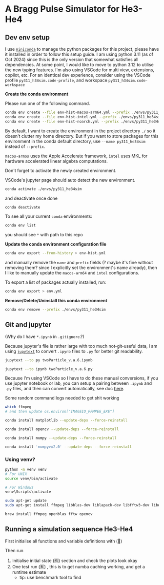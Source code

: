# A Bragg Pulse Simulator for He3-He4



## Dev env setup
I use [`miniconda`](https://docs.anaconda.com/miniconda/) to manage the python packages for this project, please have it installed in order to follow this setup guide.
I am using python 3.11 (as of Oct 2024) since this is the only version that somewhat satisfies all dependencies. At some point, I would like to move to python 3.12 to utilise the new typing features.
I'm also using VSCode for multi view, extensions, copilot, etc. For an identical dev experience, consider using the VSCode profile `py311_h34sim.code-profile`, and workspace `py311_h34sim.code-workspace`

**Create the conda environment**

Please run one of the following command.


```bash
conda env create --file env-hist-macos-arm64.yml --prefix ./envs/py311_he34sim
conda env create --file env-hist-intel.yml --prefix ./envs/py311_he34sim
conda env create --file env-hist-noarch.yml --prefix ./envs/py311_he34sim
```

By default, I want to create the environment in the project directory `./` so it doesn't clutter my home directory. But if you want to store packages for this environment in the conda default directory, use `--name py311_he34sim` instead of `--prefix`.  

`macos-armos` uses the Apple Accelerate framework, `intel` uses MKL for hardware accelerated linear algebra computations.

Don't forget to activate the newly created environment.

VSCode's jupyter page should auto detect the new environment. 


```bash
conda activate ./envs/py311_he34sim 
```

and deactivate once done


```bash
conda deactivate 
```

To see all your current `conda` environments: 

```bash 
conda env list 
```

you should see `*` with path to this repo

**Update the conda environment configuration file** 

```bash
conda env export --from-history > env-hist.yml
```

and manually remove the `name` and `prefix` fields (? maybe it's fine without removing them? since I explicitly set the environment's name already), then I like to manually update the `macos-arm64` and `intel` configurations.

To export a list of packages actually installed, run: 


```bash
conda env export > env.yml
```

**Remove/Delete/Uninstall this conda environment**

```bash
conda env remove --prefix ./envs/py311_he34sim
```

## Git and jupyter

(Why do I have  `*.ipynb` in `.gitignore`.?)

Because jupyter's file is rather large with too much not-git-useful data, I am using [`jupytext`](https://jupytext.readthedocs.io/en/latest/using-cli.html) to convert `.ipynb` files to `.py` for better git readability. 

```bash
jupytext --to py twoParticle_v.a.6.ipynb
```

```bash
jupytext --to ipynb twoParticle_v.a.6.py
```

Because I'm using VSCode so I have to do these manual conversions, if you use jupyter notebook or lab, you can setup a pairing between `.ipynb` and `.py` files, and then can convert automatically, see doc [here](https://jupytext.readthedocs.io/en/latest/paired-notebooks.html). 








Some random command logs needed to get shit working 
```bash
which ffmpeg
# and then update os.environ["IMAGEIO_FFMPEG_EXE"]

conda install matplotlib --update-deps --force-reinstall

conda install opencv --update-deps --force-reinstall

conda install numpy --update-deps --force-reinstall

conda install 'numpy>=2.0' --update-deps --force-reinstall

```



### Using venv?
```bash
python -m venv venv
# For UNIX
source venv/bin/activate

# For Windows
venv\Scripts\activate
```

```bash
sudo apt-get update
sudo apt-get install ffmpeg libblas-dev liblapack-dev libfftw3-dev libopencv-dev

brew install ffmpeg openblas fftw opencv
```








## Running a simulation sequence He3-He4

First initialise all functions and variable definitions with (🔄)

Then run 

1. Initialise initial state (🈶) section and check the plots look okay 
2. One test run  (🈶) , this is to get numba caching working, and get a runtime estimate 
    - tip: use benchmark tool to find 















